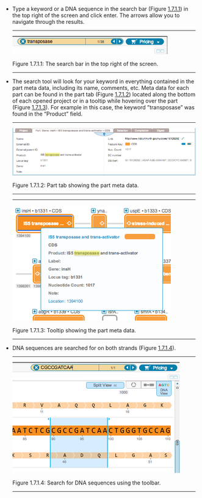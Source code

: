 

-   Type a keyword or a DNA sequence in the search bar
    (Figure [1.7.1.1](#x1-38001r1)) in the top right of the screen and
    click enter. The arrows allow you to navigate through the results.

    ------------------------------------------------------------------------

    <div class="figure">

    <span id="x1-38001r1"></span>
    ![PIC](../../../pictures/search_project_screenshots/search_bar.png)
    <div class="caption">

    <span class="id">Figure 1.7.1.1: </span><span class="content">The
    search bar in the top right of the screen.</span>

    </div>

    </div>

    ------------------------------------------------------------------------

-   The search tool will look for your keyword in everything contained
    in the part meta data, including its name, comments, etc. Meta data
    for each part can be found in the part tab
    (Figure [1.7.1.2](#x1-38002r2)) located along the bottom of each
    opened project or in a tooltip while hovering over the part
    (Figure [1.7.1.3](#x1-38003r3)). For example in this case, the
    keyword ”transposase” was found in the “Product” field.

    ------------------------------------------------------------------------

    <div class="figure">

    <span id="x1-38002r2"></span>
    ![PIC](../../../pictures/search_project_screenshots/part_tab.png)
    <div class="caption">

    <span class="id">Figure 1.7.1.2: </span><span class="content">Part
    tab showing the part meta data.</span>

    </div>

    </div>

    ------------------------------------------------------------------------

    ------------------------------------------------------------------------

    <div class="figure">

    <span id="x1-38003r3"></span>
    ![PIC](../../../pictures/search_project_screenshots/tooltip.png)
    <div class="caption">

    <span class="id">Figure 1.7.1.3: </span><span
    class="content">Tooltip showing the part meta data.</span>

    </div>

    </div>

    ------------------------------------------------------------------------

-   DNA sequences are searched for on both strands
    (Figure [1.7.1.4](#x1-38004r4)).

    ------------------------------------------------------------------------

    <div class="figure">

    <span id="x1-38004r4"></span>
    ![PIC](../../../pictures/search_project_screenshots/search_dna.png)
    <div class="caption">

    <span class="id">Figure 1.7.1.4: </span><span class="content">Search
    for DNA sequences using the toolbar.</span>

    </div>

    </div>

    ------------------------------------------------------------------------
